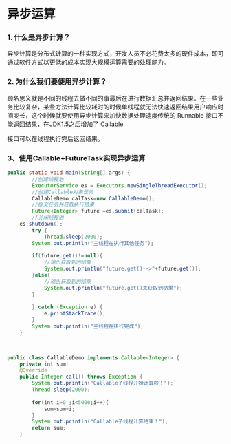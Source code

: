 # 异步运算

### 1. 什么是异步计算？

异步计算是分布式计算的一种实现方式，开发人员不必花费太多的硬件成本，即可通过软件方式以更低的成本实现大规模运算需要的处理能力。

### 2. 为什么我们要使用异步计算？

顾名思义就是不同的线程去做不同的事最后在进行数据汇总并返回结果。在一些业务比较复杂，某些方法计算比较耗时的时候单线程就无法快速返回结果用户响应时间变长，这个时候就要使用异步计算来加快数据处理速度传统的 Runnable 接口不能返回结果，在JDK1.5之后增加了 Callable

接口可以在线程执行完后返回结果。

### 3、使用Callable+FutureTask实现异步运算

```java
public static void main(String[] args) {
		//创建线程池
		ExecutorService es = Executors.newSingleThreadExecutor();
		//创建Callable对象任务
		CallableDemo calTask=new CallableDemo();
		//提交任务并获取执行结果
		Future<Integer> future =es.submit(calTask);
		//关闭线程池
    es.shutdown();
		try {
			Thread.sleep(2000);
		System.out.println("主线程在执行其他任务");
		
		if(future.get()!=null){
			//输出获取到的结果
			System.out.println("future.get()-->"+future.get());
		}else{
			//输出获取到的结果
			System.out.println("future.get()未获取到结果");
		}
		
		} catch (Exception e) {
			e.printStackTrace();
		}
		System.out.println("主线程在执行完成");
	}

 

public class CallableDemo implements Callable<Integer> {
	private int sum;
	@Override
	public Integer call() throws Exception {
		System.out.println("Callable子线程开始计算啦！");
		Thread.sleep(2000);
		
		for(int i=0 ;i<5000;i++){
			sum=sum+i;
		}
		System.out.println("Callable子线程计算结束！");
		return sum;
	}
```

